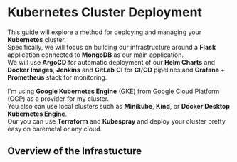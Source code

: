 # Kubernetes Cluster Deployment 

This guide will explore a method for deploying and managing your **Kubernetes** cluster.   
Specifically, we will focus on building our infrastructure around a **Flask** application connected to **MongoDB** as our main application.  
We will use **ArgoCD** for automatic deployment of our **Helm Charts** and **Docker Images**, **Jenkins** and **GitLab** **CI** for **CI/CD** pipelines and **Grafana** + **Prometheus** stack for monitoring. 

I'm using  **Google Kubernetes Engine** (GKE) from Google Cloud Platform (GCP) as a provider for my cluster.  
You also can use local clusters such as **Minikube**, **Kind**, or **Docker Desktop Kubernetes Engine**.  
Our you can use **Terraform** and **Kubespray** and deploy your cluster pretty easy on baremetal or any cloud.

## Overview of the Infrastucture


